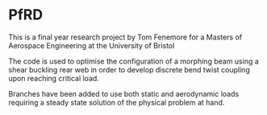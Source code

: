 # PfRD
This is a final year research project by Tom Fenemore for a Masters of Aerospace Engineering at the University of Bristol 

The code is used to optimise the configuration of a morphing beam using a shear buckling rear web in order to develop discrete 
bend twist coupling upon reaching critical load.

Branches have been added to use both static and aerodynamic loads requiring a steady state solution of the physical problem at hand. 
